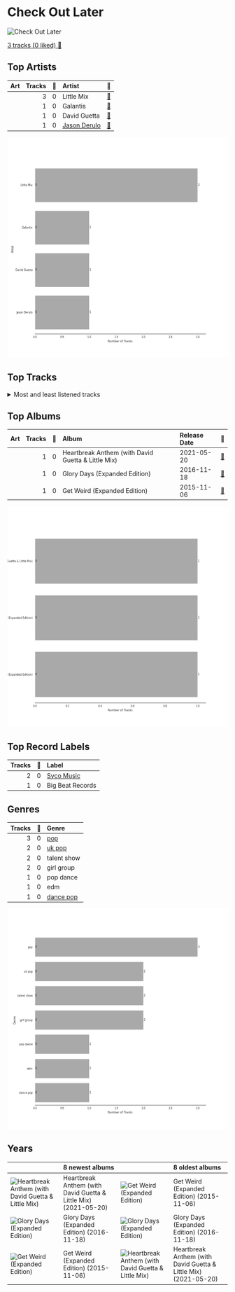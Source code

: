 # Check Out Later


<img src="https://i.scdn.co/image/ab67616d00001e021fcd19d56ad06561b76c1665" alt="Check Out Later" width="100" />

[3 tracks (0 liked) 🔗](https://open.spotify.com/playlist/2FgMW8NMJOZgvHtvDOWBCe)

## Top Artists

| Art | Tracks | 💚 | Artist | 🔗 |
|:---|---:|---:|:---|:---|
| <img src="https://i.scdn.co/image/ab6761610000e5eb08cd53940cbf5813ee5fe565" alt="" width="50" /> | 3 | 0 | Little Mix | [🔗](https://open.spotify.com/artist/3e7awlrlDSwF3iM0WBjGMp) |
| <img src="https://i.scdn.co/image/ab6761610000e5eb7bda087d6fb48d481efd3344" alt="" width="50" /> | 1 | 0 | Galantis | [🔗](https://open.spotify.com/artist/4sTQVOfp9vEMCemLw50sbu) |
| <img src="https://i.scdn.co/image/ab6761610000e5ebf150017ca69c8793503c2d4f" alt="" width="50" /> | 1 | 0 | David Guetta | [🔗](https://open.spotify.com/artist/1Cs0zKBU1kc0i8ypK3B9ai) |
| <img src="https://i.scdn.co/image/ab6761610000e5eb62fa38af4bdc7322b2103493" alt="" width="50" /> | 1 | 0 | [Jason Derulo](../../artists/jason_derulo/overview.md) | [🔗](https://open.spotify.com/artist/07YZf4WDAMNwqr4jfgOZ8y) |

![Bar chart of top 4 artists](../../images/playlists/check_out_later/artists.png)



## Top Tracks




<details>
<summary>Most and least listened tracks</summary>

| ​ | Most listened tracks | Rank | ​​ | Least listened tracks | Rank |
|:---|:---|---:|:---|:---|---:|
| <img src="https://i.scdn.co/image/ab67616d0000b273995994477ea1ae8097978bf8" alt="Get Weird (Expanded Edition)" width="50" /> | Secret Love Song (feat. Jason Derulo) | nan | <img src="https://i.scdn.co/image/ab67616d0000b2733042c53026e29faf3a21c9f9" alt="Glory Days (Expanded Edition)" width="50" /> | Shout Out to My Ex | nan |
| <img src="https://i.scdn.co/image/ab67616d0000b2731fcd19d56ad06561b76c1665" alt="Heartbreak Anthem (with David Guetta &amp; Little Mix)" width="50" /> | Heartbreak Anthem (with David Guetta & Little Mix) | nan | <img src="https://i.scdn.co/image/ab67616d0000b2731fcd19d56ad06561b76c1665" alt="Heartbreak Anthem (with David Guetta &amp; Little Mix)" width="50" /> | Heartbreak Anthem (with David Guetta & Little Mix) | nan |
| <img src="https://i.scdn.co/image/ab67616d0000b2733042c53026e29faf3a21c9f9" alt="Glory Days (Expanded Edition)" width="50" /> | Shout Out to My Ex | nan | <img src="https://i.scdn.co/image/ab67616d0000b273995994477ea1ae8097978bf8" alt="Get Weird (Expanded Edition)" width="50" /> | Secret Love Song (feat. Jason Derulo) | nan |

</details>

## Top Albums

| Art | Tracks | 💚 | Album | Release Date | 🔗 |
|:---|---:|---:|:---|:---|:---|
| <img src="https://i.scdn.co/image/ab67616d0000b2731fcd19d56ad06561b76c1665" alt="" width="50" /> | 1 | 0 | Heartbreak Anthem (with David Guetta & Little Mix) | 2021-05-20 | [🔗](https://open.spotify.com/album/6kBuGNoOGE7uiPhN82dcJ1) |
| <img src="https://i.scdn.co/image/ab67616d0000b2733042c53026e29faf3a21c9f9" alt="" width="50" /> | 1 | 0 | Glory Days (Expanded Edition) | 2016-11-18 | [🔗](https://open.spotify.com/album/4w49hcqZt66HZX0MJHfW0m) |
| <img src="https://i.scdn.co/image/ab67616d0000b273995994477ea1ae8097978bf8" alt="" width="50" /> | 1 | 0 | Get Weird (Expanded Edition) | 2015-11-06 | [🔗](https://open.spotify.com/album/2FnfZiFMv7bmXAIATOJDHs) |

![Bar chart of top 3 albums](../../images/playlists/check_out_later/albums.png)

## Top Record Labels

| Tracks | 💚 | Label |
|---:|---:|:---|
| 2 | 0 | [Syco Music](../../labels/syco_music/overview.md) |
| 1 | 0 | Big Beat Records |



## Genres

| Tracks | 💚 | Genre |
|---:|---:|:---|
| 3 | 0 | [pop](../../genres/pop/overview.md) |
| 2 | 0 | [uk pop](../../genres/uk_pop/overview.md) |
| 2 | 0 | talent show |
| 2 | 0 | girl group |
| 1 | 0 | pop dance |
| 1 | 0 | edm |
| 1 | 0 | [dance pop](../../genres/dance_pop/overview.md) |

![Bar chart of top 7 genres](../../images/playlists/check_out_later/genres.png)

## Years





| ​ | 8 newest albums | ​​ | 8 oldest albums |
|:---|:---|:---|:---|
| <img src="https://i.scdn.co/image/ab67616d0000b2731fcd19d56ad06561b76c1665" alt="Heartbreak Anthem (with David Guetta &amp; Little Mix)" width="50" /> | Heartbreak Anthem (with David Guetta & Little Mix) (2021-05-20) | <img src="https://i.scdn.co/image/ab67616d0000b273995994477ea1ae8097978bf8" alt="Get Weird (Expanded Edition)" width="50" /> | Get Weird (Expanded Edition) (2015-11-06) |
| <img src="https://i.scdn.co/image/ab67616d0000b2733042c53026e29faf3a21c9f9" alt="Glory Days (Expanded Edition)" width="50" /> | Glory Days (Expanded Edition) (2016-11-18) | <img src="https://i.scdn.co/image/ab67616d0000b2733042c53026e29faf3a21c9f9" alt="Glory Days (Expanded Edition)" width="50" /> | Glory Days (Expanded Edition) (2016-11-18) |
| <img src="https://i.scdn.co/image/ab67616d0000b273995994477ea1ae8097978bf8" alt="Get Weird (Expanded Edition)" width="50" /> | Get Weird (Expanded Edition) (2015-11-06) | <img src="https://i.scdn.co/image/ab67616d0000b2731fcd19d56ad06561b76c1665" alt="Heartbreak Anthem (with David Guetta &amp; Little Mix)" width="50" /> | Heartbreak Anthem (with David Guetta & Little Mix) (2021-05-20) |
